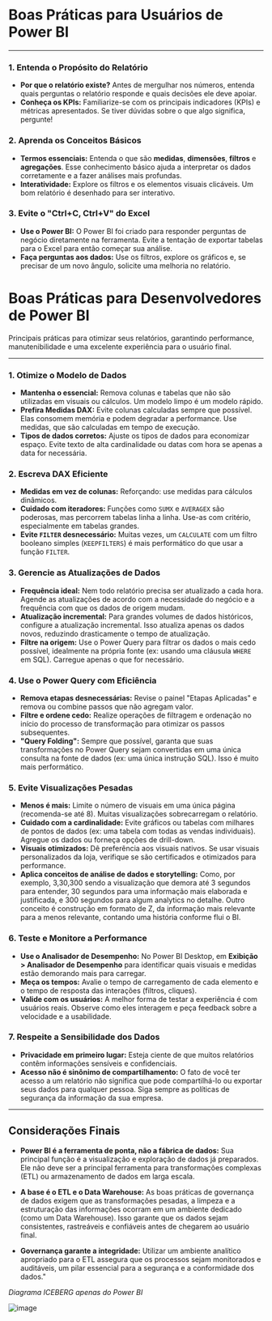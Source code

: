 # Boas Práticas para Usuários de Power BI

---

### 1. Entenda o Propósito do Relatório
- **Por que o relatório existe?** Antes de mergulhar nos números, entenda quais perguntas o relatório responde e quais decisões ele deve apoiar.
- **Conheça os KPIs:** Familiarize-se com os principais indicadores (KPIs) e métricas apresentados. Se tiver dúvidas sobre o que algo significa, pergunte!

### 2. Aprenda os Conceitos Básicos
- **Termos essenciais:** Entenda o que são **medidas**, **dimensões**, **filtros** e **agregações**. Esse conhecimento básico ajuda a interpretar os dados corretamente e a fazer análises mais profundas.
- **Interatividade:** Explore os filtros e os elementos visuais clicáveis. Um bom relatório é desenhado para ser interativo.

### 3. Evite o "Ctrl+C, Ctrl+V" do Excel
- **Use o Power BI:** O Power BI foi criado para responder perguntas de negócio diretamente na ferramenta. Evite a tentação de exportar tabelas para o Excel para então começar sua análise.
- **Faça perguntas aos dados:** Use os filtros, explore os gráficos e, se precisar de um novo ângulo, solicite uma melhoria no relatório.

# Boas Práticas para Desenvolvedores de Power BI

Principais práticas para otimizar seus relatórios, garantindo performance, manutenibilidade e uma excelente experiência para o usuário final.

---

### 1. Otimize o Modelo de Dados
- **Mantenha o essencial:** Remova colunas e tabelas que não são utilizadas em visuais ou cálculos. Um modelo limpo é um modelo rápido.
- **Prefira Medidas DAX:** Evite colunas calculadas sempre que possível. Elas consomem memória e podem degradar a performance. Use medidas, que são calculadas em tempo de execução.
- **Tipos de dados corretos:** Ajuste os tipos de dados para economizar espaço. Evite texto de alta cardinalidade ou datas com hora se apenas a data for necessária.

### 2. Escreva DAX Eficiente
- **Medidas em vez de colunas:** Reforçando: use medidas para cálculos dinâmicos.
- **Cuidado com iteradores:** Funções como `SUMX` e `AVERAGEX` são poderosas, mas percorrem tabelas linha a linha. Use-as com critério, especialmente em tabelas grandes.
- **Evite `FILTER` desnecessário:** Muitas vezes, um `CALCULATE` com um filtro booleano simples (`KEEPFILTERS`) é mais performático do que usar a função `FILTER`.

### 3. Gerencie as Atualizações de Dados
- **Frequência ideal:** Nem todo relatório precisa ser atualizado a cada hora. Agende as atualizações de acordo com a necessidade do negócio e a frequência com que os dados de origem mudam.
- **Atualização incremental:** Para grandes volumes de dados históricos, configure a atualização incremental. Isso atualiza apenas os dados novos, reduzindo drasticamente o tempo de atualização.
- **Filtre na origem:** Use o Power Query para filtrar os dados o mais cedo possível, idealmente na própria fonte (ex: usando uma cláusula `WHERE` em SQL). Carregue apenas o que for necessário.

### 4. Use o Power Query com Eficiência
- **Remova etapas desnecessárias:** Revise o painel "Etapas Aplicadas" e remova ou combine passos que não agregam valor.
- **Filtre e ordene cedo:** Realize operações de filtragem e ordenação no início do processo de transformação para otimizar os passos subsequentes.
- **"Query Folding":** Sempre que possível, garanta que suas transformações no Power Query sejam convertidas em uma única consulta na fonte de dados (ex: uma única instrução SQL). Isso é muito mais performático.

### 5. Evite Visualizações Pesadas
- **Menos é mais:** Limite o número de visuais em uma única página (recomenda-se até 8). Muitas visualizações sobrecarregam o relatório.
- **Cuidado com a cardinalidade:** Evite gráficos ou tabelas com milhares de pontos de dados (ex: uma tabela com todas as vendas individuais). Agregue os dados ou forneça opções de drill-down.
- **Visuais otimizados:** Dê preferência aos visuais nativos. Se usar visuais personalizados da loja, verifique se são certificados e otimizados para performance.
- **Aplica conceitos de análise de dados e storytelling:** Como, por exemplo, 3,30,300 sendo a visualização que demora até 3 segundos para entender, 30 segundos para uma informação mais elaborada e justificada, e 300  segundos para algum analytics no detalhe. Outro conceito é construção em formato de Z, da informação mais relevante para a menos relevante, contando uma história conforme flui o BI.

### 6. Teste e Monitore a Performance
- **Use o Analisador de Desempenho:** No Power BI Desktop, em **Exibição > Analisador de Desempenho** para identificar quais visuais e medidas estão demorando mais para carregar.
- **Meça os tempos:** Avalie o tempo de carregamento de cada elemento e o tempo de resposta das interações (filtros, cliques).
- **Valide com os usuários:** A melhor forma de testar a experiência é com usuários reais. Observe como eles interagem e peça feedback sobre a velocidade e a usabilidade.

### 7. Respeite a Sensibilidade dos Dados
- **Privacidade em primeiro lugar:** Esteja ciente de que muitos relatórios contêm informações sensíveis e confidenciais.
- **Acesso não é sinônimo de compartilhamento:** O fato de você ter acesso a um relatório não significa que pode compartilhá-lo ou exportar seus dados para qualquer pessoa. Siga sempre as políticas de segurança da informação da sua empresa.

___

## Considerações Finais


*   **Power BI é a ferramenta de ponta, não a fábrica de dados:** Sua principal função é a visualização e exploração de dados já preparados. Ele não deve ser a principal ferramenta para transformações complexas (ETL) ou armazenamento de dados em larga escala.
    
*   **A base é o ETL e o Data Warehouse:** As boas práticas de governança de dados exigem que as transformações pesadas, a limpeza e a estruturação das informações ocorram em um ambiente dedicado (como um Data Warehouse). Isso garante que os dados sejam consistentes, rastreáveis e confiáveis antes de chegarem ao usuário final.
    
*   **Governança garante a integridade:** Utilizar um ambiente analítico apropriado para o ETL assegura que os processos sejam monitorados e auditáveis, um pilar essencial para a segurança e a conformidade dos dados."

_Diagrama ICEBERG apenas do Power BI_

![image](https://github.com/user-attachments/assets/e4db8d3e-76ee-45fb-8f08-fb68f80977ca)
